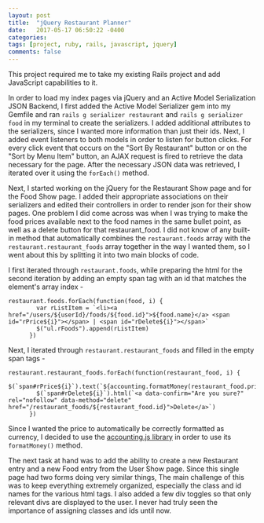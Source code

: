 ```yaml
---
layout: post
title:  "jQuery Restaurant Planner"
date:   2017-05-17 06:50:22 -0400
categories:
tags: [project, ruby, rails, javascript, jquery]
comments: false
---
```



This project required me to take my existing Rails project and add JavaScript capabilities to it.

In order to load my index pages via jQuery and an Active Model Serialization JSON Backend, I first added the Active Model Serializer gem into my Gemfile and ran `rails g serializer restaurant` and `rails g serializer food` in my terminal to create the serializers. I added additional attributes to the serializers, since I wanted more information than just their ids. Next, I added event listeners to both models in order to listen for button clicks. For every click event that occurs on the "Sort By Restaurant" button or on the "Sort by Menu Item" button, an AJAX request is fired to retrieve the data necessary for the page. After the necessary JSON data was retrieved, I iterated over it using the `forEach()` method.

Next, I started working on the jQuery for the Restaurant Show page and for the Food Show page. I added their appropriate associations on their serializers and edited their controllers in order to render json for their show pages. One problem I did come across was when I was trying to make the food prices available next to the food names in the same bullet point, as well as a delete button for that restaurant_food. I did not know of any built-in method that automatically combines the `restaurant.foods` array with the `restaurant.restaurant_foods` array together in the way I wanted them, so I went about this by splitting it into two main blocks of code.

I first iterated through `restaurant.foods`, while preparing the html for the second iteration by adding an empty span tag with an id that matches the element's array index - 

```
restaurant.foods.forEach(function(food, i) {
        var rListItem = `<li><a href="/users/${userId}/foods/${food.id}">${food.name}</a> <span id="rPrice${i}"></span> | <span id="rDelete${i}"></span>`
        $("ul.rFoods").append(rListItem)
      })
```

Next, I iterated through `restaurant.restaurant_foods` and filled in the empty span tags -

```
restaurant.restaurant_foods.forEach(function(restaurant_food, i) {
        $(`span#rPrice${i}`).text(`${accounting.formatMoney(restaurant_food.price)}`)
        $(`span#rDelete${i}`).html(`<a data-confirm="Are you sure?" rel="nofollow" data-method="delete" href="/restaurant_foods/${restaurant_food.id}">Delete</a>`)
      })
```

Since I wanted the price to automatically be correctly formatted as currency, I decided to use the [accounting.js library](http://openexchangerates.github.io/accounting.js) in order to use its `formatMoney()` method.

The next task at hand was to add the ability to create a new Restaurant entry and a new Food entry from the User Show page. Since this single page had two forms doing very similar things, The main challenge of this was to keep everything extremely organized, especially the class and id names for the various html tags. I also added a few div toggles so that only relevant divs are displayed to the user. I never had truly seen the importance of assigning classes and ids until now.
